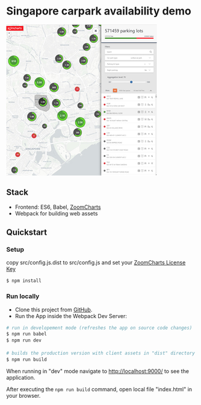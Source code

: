 # Singapore carpark availability demo

![image of application](./img/singapore-parking.jpg)

## Stack

* Frontend: ES6, Babel, [ZoomCharts](https://zoomcharts.com/en/)
* Webpack for building web assets

## Quickstart

### Setup

copy src/config.js.dist to src/config.js and set your [ZoomCharts License Key](https://zoomcharts.com/en/pricing)

```bash
$ npm install
```

### Run locally

* Clone this project from [GitHub](https://github.com/zoomcharts/singapore-carpark-availability-demo).
* Run the App inside the Webpack Dev Server:

```bash
# run in developement mode (refreshes the app on source code changes)
$ npm run babel
$ npm run dev

# builds the production version with client assets in "dist" directory
$ npm run build
```

When running in "dev" mode navigate to [http://localhost:9000/](http://localhost:9000/) to see the application.

After executing the `npm run build` command,  open local file "index.html" in your browser.
